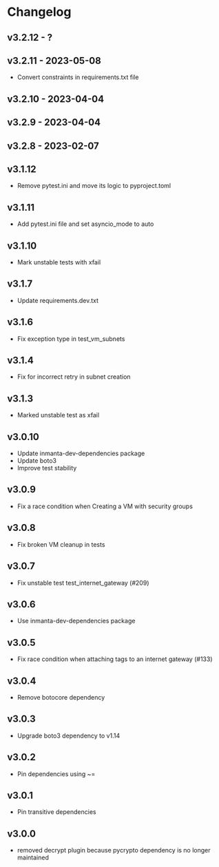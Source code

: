 # Changelog

## v3.2.12 - ?


## v3.2.11 - 2023-05-08

- Convert constraints in requirements.txt file

## v3.2.10 - 2023-04-04


## v3.2.9 - 2023-04-04


## v3.2.8 - 2023-02-07


## v3.1.12
- Remove pytest.ini and move its logic to pyproject.toml

## v3.1.11
- Add pytest.ini file and set asyncio_mode to auto

## v3.1.10
- Mark unstable tests with xfail

## v3.1.7
- Update requirements.dev.txt

## v3.1.6
- Fix exception type in test_vm_subnets

## v3.1.4
- Fix for incorrect retry in subnet creation

## v3.1.3
- Marked unstable test as xfail

## v3.0.10
- Update inmanta-dev-dependencies package
- Update boto3
- Improve test stability

## v3.0.9
 - Fix a race condition when Creating a VM with security groups

## v3.0.8
 - Fix broken VM cleanup in tests

## v3.0.7
 - Fix unstable test test_internet_gateway (#209)

## v3.0.6
 - Use inmanta-dev-dependencies package

## v3.0.5
 - Fix race condition when attaching tags to an internet gateway (#133)

## v3.0.4
 - Remove botocore dependency

## v3.0.3
 - Upgrade boto3 dependency to v1.14

## v3.0.2
 - Pin dependencies using ~=

## v3.0.1
 - Pin transitive dependencies

## v3.0.0
 - removed decrypt plugin because pycrypto dependency is no longer maintained
